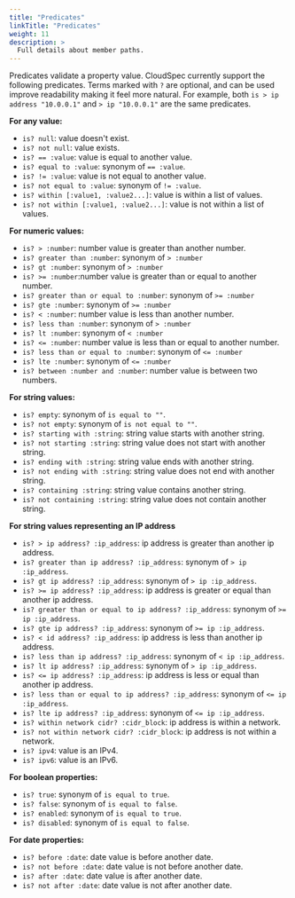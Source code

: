 ```yaml
---
title: "Predicates"
linkTitle: "Predicates"
weight: 11
description: >
  Full details about member paths.
---
```


Predicates validate a property value. CloudSpec currently support the following predicates.
Terms marked with `?` are optional, and can be used improve readability making it feel more natural.
For example, both `is > ip address "10.0.0.1"` and `> ip "10.0.0.1"` are the same predicates.

**For any value:**

- `is? null`: value doesn't exist.
- `is? not null`: value exists.
- `is? == :value`: value is equal to another value.
- `is? equal to :value`: synonym of `== :value`.
- `is? != :value`: value is not equal to another value.
- `is? not equal to :value`: synonym of `!= :value`.
- `is? within [:value1, :value2...]`: value is within a list of values.
- `is? not within [:value1, :value2...]`: value is not within a list of values.

**For numeric values:**

- `is? > :number`: number value is greater than another number.
- `is? greater than :number`: synonym of `> :number`
- `is? gt :number`: synonym of `> :number`
- `is? >= :number`:number value is greater than or equal to another number.
- `is? greater than or equal to :number`: synonym of `>= :number`
- `is? gte :number`: synonym of `>= :number`
- `is? < :number`: number value is less than another number.
- `is? less than :number`: synonym of `> :number`
- `is? lt :number`: synonym of `< :number`
- `is? <= :number`: number value is less than or equal to another number.
- `is? less than or equal to :number`: synonym of `<= :number`
- `is? lte :number`: synonym of `<= :number`
- `is? between :number and :number`: number value is between two numbers.

**For string values:**

- `is? empty`: synonym of `is equal to ""`.
- `is? not empty`: synonym of `is not equal to ""`.
- `is? starting with :string`: string value starts with another string.
- `is? not starting :string`: string value does not start with another string.
- `is? ending with :string`: string value ends with another string.
- `is? not ending with :string`: string value does not end with another string.
- `is? containing :string`: string value contains another string.
- `is? not containing :string`: string value does not contain another string.

**For string values representing an IP address**

- `is? > ip address? :ip_address`: ip address is greater than another ip address.
- `is? greater than ip address? :ip_address`: synonym of `> ip :ip_address`.
- `is? gt ip address? :ip_address`: synonym of `> ip :ip_address`.
- `is? >= ip address? :ip_address`: ip address is greater or equal than another ip address.
- `is? greater than or equal to ip address? :ip_address`: synonym of `>= ip :ip_address`.
- `is? gte ip address? :ip_address`: synonym of `>= ip :ip_address`.
- `is? < id address? :ip_address`: ip address is less than another ip address.
- `is? less than ip address? :ip_address`: synonym of `< ip :ip_address`.
- `is? lt ip address? :ip_address`: synonym of `> ip :ip_address`.
- `is? <= ip address? :ip_address`: ip address is less or equal than another ip address.
- `is? less than or equal to ip address? :ip_address`: synonym of `<= ip :ip_address`.
- `is? lte ip address? :ip_address`: synonym of `<= ip :ip_address`.
- `is? within network cidr? :cidr_block`: ip address is within a network.
- `is? not within network cidr? :cidr_block`: ip address is not within a network.
- `is? ipv4`: value is an IPv4.
- `is? ipv6`: value is an IPv6.

**For boolean properties:**

- `is? true`: synonym of `is equal to true`.
- `is? false`: synonym of `is equal to false`.
- `is? enabled`: synonym of `is equal to true`.
- `is? disabled`: synonym of `is equal to false`.

**For date properties:**

- `is? before :date`: date value is before another date.
- `is? not before :date`: date value is not before another date.
- `is? after :date`: date value is after another date.
- `is? not after :date`: date value is not after another date.